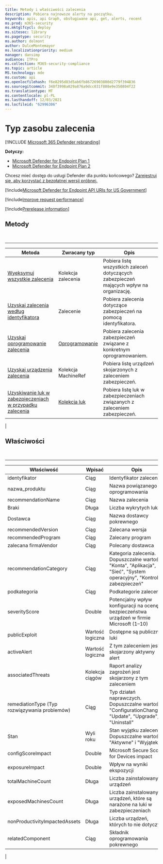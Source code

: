 ```yaml
---
title: Metody i właściwości zalecenia
description: Pobiera najnowsze alerty na początku.
keywords: apis, api Graph, obsługiwane api, get, alerts, recent
ms.prod: m365-security
ms.mktglfcycl: deploy
ms.sitesec: library
ms.pagetype: security
ms.author: dolmont
author: DulceMontemayor
ms.localizationpriority: medium
manager: dansimp
audience: ITPro
ms.collection: M365-security-compliance
ms.topic: article
MS.technology: mde
ms.custom: api
ms.openlocfilehash: f6e8295d83d5ab6fb86726903800d2779f394836
ms.sourcegitcommit: 348f3998a029a876a9dcc031f808e9e350804f22
ms.translationtype: MT
ms.contentlocale: pl-PL
ms.lasthandoff: 12/03/2021
ms.locfileid: "62996306"
---
```

# <a name="recommendation-resource-type"></a>Typ zasobu zalecenia

[!INCLUDE [Microsoft 365 Defender rebranding](../../includes/microsoft-defender.md)]


**Dotyczy:**
- [Microsoft Defender for Endpoint Plan 1](https://go.microsoft.com/fwlink/p/?linkid=2154037)
- [Microsoft Defender for Endpoint Plan 2](https://go.microsoft.com/fwlink/p/?linkid=2154037)

Chcesz mieć dostęp do usługi Defender dla punktu końcowego? [Zarejestruj się, aby korzystać z bezpłatnej wersji próbnej.](https://signup.microsoft.com/create-account/signup?products=7f379fee-c4f9-4278-b0a1-e4c8c2fcdf7e&ru=https://aka.ms/MDEp2OpenTrial?ocid=docs-wdatp-exposedapis-abovefoldlink)

[!include[Microsoft Defender for Endpoint API URIs for US Government](../../includes/microsoft-defender-api-usgov.md)]

[!include[Improve request performance](../../includes/improve-request-performance.md)]

[!include[Prerelease information](../../includes/prerelease.md)]

## <a name="methods"></a>Metody

<br>

****

|Metoda|Zwracany typ|Opis|
|---|---|---|
|[Wyeksymuj wszystkie zalecenia](get-all-recommendations.md)|Kolekcja zalecenia|Pobiera listę wszystkich zaleceń dotyczących zabezpieczeń mających wpływ na organizację.|
|[Uzyskaj zalecenia według identyfikatora](get-recommendation-by-id.md)|Zalecenie|Pobiera zalecenia dotyczące zabezpieczeń na pomocą identyfikatora.|
|[Uzyskaj oprogramowanie zalecenia](list-recommendation-software.md)|[Oprogramowanie](software.md)|Pobiera zalecenia zabezpieczeń związane z konkretnym oprogramowaniem.|
|[Uzyskaj urządzenia zalecenia](get-recommendation-machines.md)|Kolekcja MachineRef|Pobiera listę urządzeń skojarzonych z zaleceniem zabezpieczeń.|
|[Uzyskiwanie luk w zabezpieczeniach w przypadku zalecenia](get-recommendation-vulnerabilities.md)|[Kolekcja luk](vulnerability.md)|Pobiera listę luk w zabezpieczeniach związanych z zaleceniem zabezpieczeń.|
|

## <a name="properties"></a>Właściwości

<br>

****

|Właściwość|Wpisać|Opis|
|---|---|---|
|identyfikator|Ciąg|Identyfikator zalecenia|
|nazwa_produktu|Ciąg|Nazwa powiązanego oprogramowania|
|recommendationName|Ciąg|Nazwa zalecenia|
|Braki|Długa|Liczba wykrytych luk|
|Dostawca|Ciąg|Nazwa dostawcy pokrewnego|
|recommendedVersion|Ciąg|Zalecana wersja|
|recommendedProgram|Ciąg|Zalecany program|
|zalecana firmaVendor|Ciąg|Polecany dostawca|
|recommendationCategory|Ciąg|Kategoria zalecenia. Dopuszczalne wartości: "Konta", "Aplikacja", "Sieć", "System operacyjny", "Kontrolki zabezpieczeń"|
|podkategoria|Ciąg|Podkategorie zalecenia|
|severityScore|Double|Potencjalny wpływ konfiguracji na ocenę bezpieczeństwa urządzeń w firmie Microsoft (1–10)|
|publicExploit|Wartość logiczna|Dostępne są publiczne luki|
|activeAlert|Wartość logiczna|Z tym zaleceniem jest skojarzony aktywny alert|
|associatedThreats|Kolekcja ciągów|Raport analizy zagrożeń jest skojarzony z tym zaleceniem|
|remediationType (Typ rozwiązywania problemów)|Ciąg|Typ działań naprawczych. Dopuszczalne wartości: "ConfigurationChange", "Update", "Upgrade", "Uninstall"|
|Stan|Wyli roku|Stan wyjątku zalecenia. Dopuszczalne wartości: "Aktywne" i "Wyjątek"|
|configScoreImpact|Double|Microsoft Secure Score for Devices impact|
|exposureImpact|Double|Wpływ na wyniki ekspozycji|
|totalMachineCount|Długa|Liczba zainstalowanych urządzeń|
|exposedMachinesCount|Długa|Liczba zainstalowanych urządzeń, które są narażone na luki w zabezpieczeniach|
|nonProductivityImpactedAssets|Długa|Liczba urządzeń, których to nie dotyczy|
|relatedComponent|Ciąg|Składnik oprogramowania pokrewnego|
|
